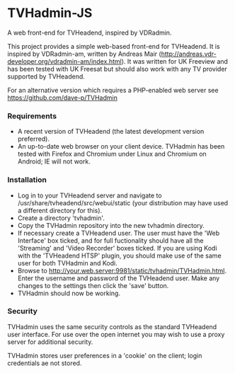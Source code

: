 # TVHadmin-JS
A web front-end for TVHeadend, inspired by VDRadmin.

This project provides a simple web-based front-end for TVHeadend. It is inspired by VDRadmin-am, written by Andreas Mair (http://andreas.vdr-developer.org/vdradmin-am/index.html). It was written for UK Freeview and has been tested with UK Freesat but should also work with any TV provider supported by TVHeadend.

For an alternative version which requires a PHP-enabled web server see https://github.com/dave-p/TVHadmin

### Requirements
- A recent version of TVHeadend (the latest development version preferred).
- An up-to-date web browser on your client device. TVHadmin has been tested with Firefox and Chromium under Linux and Chromium on Android; IE will not work.

### Installation
- Log in to your TVHeadend server and navigate to /usr/share/tvheadend/src/webui/static (your distribution may have used a different directory for this).
- Create a directory 'tvhadmin'.
- Copy the TVHadmin repository into the new tvhadmin directory.
- If necessary create a TVHeadend user. The user must have the 'Web Interface' box ticked, and for full fuctionality should have all the 'Streaming' and 'Video Recorder' boxes ticked. If you are using Kodi with the 'TVHeadend HTSP' plugin, you should make use of the same user for both TVHadmin and Kodi.
- Browse to http://your.web.server:9981/static/tvhadmin/TVHadmin.html. Enter the username and password of the TVHeadend user. Make any changes to the settings then click the 'save' button.
- TVHadmin should now be working.

### Security
TVHadmin uses the same security controls as the standard TVHeadend user interface. For use over the open internet you may wish to use a proxy server for additional security.

TVHadmin stores user preferences in a 'cookie' on the client; login credentials ae not stored.

